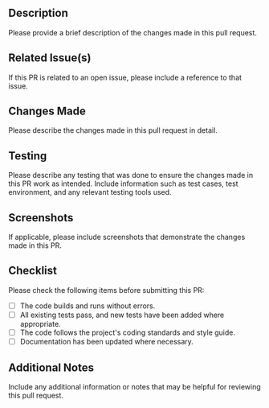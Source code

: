 ## Description

Please provide a brief description of the changes made in this pull request.

## Related Issue(s)

If this PR is related to an open issue, please include a reference to that issue.

## Changes Made

Please describe the changes made in this pull request in detail.

## Testing

Please describe any testing that was done to ensure the changes made in this PR work as intended. Include information such as test cases, test environment, and any relevant testing tools used.

## Screenshots

If applicable, please include screenshots that demonstrate the changes made in this PR.

## Checklist

Please check the following items before submitting this PR:

- [ ] The code builds and runs without errors.
- [ ] All existing tests pass, and new tests have been added where appropriate.
- [ ] The code follows the project's coding standards and style guide.
- [ ] Documentation has been updated where necessary.

## Additional Notes

Include any additional information or notes that may be helpful for reviewing this pull request. 
